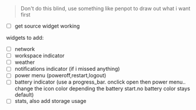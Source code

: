 > Don't do this blind, use something like penpot to draw out what i want first

- [ ] get source widget working

widgets to add:

- [ ] network
- [ ] workspace indicator
- [ ] weather
- [ ] notifications indicator (if i missed anything)
- [ ] power menu (poweroff,restart,logout)
- [ ] battery indicator (use a progress_bar. onclick open then power menu.. change the icon color depending the battery start.no battery color stays default)
- [ ] stats, also add storage usage
